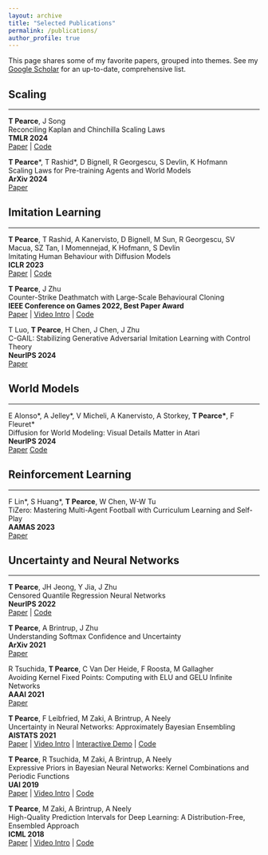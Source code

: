 ```yaml
---
layout: archive
title: "Selected Publications"
permalink: /publications/
author_profile: true
---
```


This page shares some of my favorite papers, grouped into themes. See my [Google Scholar](https://scholar.google.co.uk/citations?hl=en&user=09k1kdQAAAAJ&view_op=list_works&sortby=pubdate) for an up-to-date, comprehensive list.  


## Scaling ##

----
__T Pearce__, J Song  
Reconciling Kaplan and Chinchilla Scaling Laws  
__TMLR 2024__  
[Paper](https://arxiv.org/abs/2406.12907) | [Code](https://github.com/TeaPearce/Reconciling_Kaplan_Chinchilla_Scaling_Laws)

__T Pearce__\*, T Rashid\*, D Bignell, R Georgescu, S Devlin, K Hofmann  
Scaling Laws for Pre-training Agents and World Models  
__ArXiv 2024__  
[Paper](https://arxiv.org/abs/2411.04434)


## Imitation Learning ##

----
__T Pearce__, T Rashid, A Kanervisto, D Bignell, M Sun, R Georgescu, SV Macua, SZ Tan, I Momennejad, K Hofmann, S Devlin  
Imitating Human Behaviour with Diffusion Models  
__ICLR 2023__  
[Paper](https://arxiv.org/abs/2301.10677) | [Code](https://github.com/microsoft/Imitating-Human-Behaviour-w-Diffusion)

__T Pearce__, J Zhu  
Counter-Strike Deathmatch with Large-Scale Behavioural Cloning  
__IEEE Conference on Games 2022, Best Paper Award__  
[Paper](https://arxiv.org/abs/2104.04258) | [Video Intro](https://youtu.be/rnz3lmfSHv0) | [Code](https://github.com/TeaPearce/Counter-Strike_Behavioural_Cloning)

T Luo, __T Pearce__, H Chen, J Chen, J Zhu  
C-GAIL: Stabilizing Generative Adversarial Imitation Learning with Control Theory  
__NeurIPS 2024__   
[Paper](https://arxiv.org/abs/2402.16349)  


## World Models ##

----
E Alonso\*, A Jelley\*, V Micheli, A Kanervisto, A Storkey, __T Pearce\*__, F Fleuret\*  
Diffusion for World Modeling: Visual Details Matter in Atari  
__NeurIPS 2024__   
[Paper](https://arxiv.org/abs/2405.12399) [Code](https://github.com/eloialonso/diamond)  


## Reinforcement Learning ##

----
F Lin\*, S Huang\*, __T Pearce__, W Chen, W-W Tu  
TiZero: Mastering Multi-Agent Football with Curriculum Learning and Self-Play  
__AAMAS 2023__  
[Paper](https://arxiv.org/abs/2302.07515)


## Uncertainty and Neural Networks ##

----
__T Pearce__, JH Jeong, Y Jia, J Zhu  
Censored Quantile Regression Neural Networks  
__NeurIPS 2022__  
[Paper](https://arxiv.org/abs/2205.13496)  | [Code](https://github.com/TeaPearce/Censored_Quantile_Regression_NN)

__T Pearce__, A Brintrup, J Zhu  
Understanding Softmax Confidence and Uncertainty   
__ArXiv 2021__  
[Paper](https://arxiv.org/abs/2106.04972) 

R Tsuchida, __T Pearce__, C Van Der Heide, F Roosta, M Gallagher  
Avoiding Kernel Fixed Points: Computing with ELU and GELU Infinite Networks  
__AAAI 2021__  
[Paper](https://arxiv.org/abs/2002.08517)  

__T Pearce__, F Leibfried, M Zaki, A Brintrup, A Neely  
Uncertainty in Neural Networks: Approximately Bayesian Ensembling  
__AISTATS 2021__  
[Paper](https://arxiv.org/abs/1810.05546) | [Video Intro](https://youtu.be/eBKqvgecRjc) | [Interactive Demo](https://teapearce.github.io/portfolio/)  | [Code](https://github.com/TeaPearce/Bayesian_NN_Ensembles)

__T Pearce__, R Tsuchida, M Zaki, A Brintrup, A Neely  
Expressive Priors in Bayesian Neural Networks: Kernel Combinations and Periodic Functions  
__UAI 2019__  
[Paper](https://arxiv.org/abs/1905.06076) | [Video Intro](https://youtu.be/D5pfY12BuyA)  | [Code](https://github.com/TeaPearce/Expressive_Priors_in_BNNs)

__T Pearce__, M Zaki, A Brintrup, A Neely  
High-Quality Prediction Intervals for Deep Learning: A Distribution-Free, Ensembled Approach   
__ICML 2018__  
[Paper](https://arxiv.org/abs/1802.07167) | [Video Intro](https://crossminds.ai/video/high-quality-prediction-intervals-for-deep-learning-a-distribution-free-ensembled-approach-6064c11294c854625bdac99b/)  | [Code](https://github.com/TeaPearce/Deep_Learning_Prediction_Intervals)

